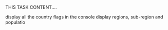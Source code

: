 THIS TASK CONTENT....

display all the country flags in the console display regions, sub-region and populatio

